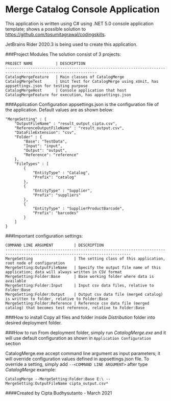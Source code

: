# Merge Catalog Console Application

This application is written using C# using .NET 5.0 console application template; shows a possible solution to https://github.com/tosumitagrawal/codingskills.

JetBrains Rider 2020.3 is being used to create this application.

###Project Modules
The solution consist of 3 projects:
```
PROJECT NAME          | DESCRIPTION
--------------------------------------------------------------------------------------------------------------
CatalogMergeFeature   | Main classes of CatalogMerge
CatalogMergeTest      | Unit Test for CatalogMerge using xUnit, has appsettings.json for testing purpose
CatalogMergeHost      | Console application that host CatalogMergeFeature for execution, has appsettings.json
```

###Application Configuration
appsettings.json is the configuration file of the application. Default values are as shown below:
```
"MergeSetting" : {
	"OutputFileName" : "result_output_cipta.csv",
	"ReferenceOutputFileName" : "result_output.csv",
	"DataFileExtension": "csv",
	"Folder" : {
		"Base": "TestData",
		"Input": "input",
		"Output": "output",
		"Reference": "reference"
	},
	"FileTypes" : [
		{
			"EntityType" : "Catalog",
			"Prefix": "catalog"
		},
		{
			"EntityType" : "Supplier",
			"Prefix": "suppliers"
		},
		{
			"EntityType" : "SupplierProductBarcode",
			"Prefix": "barcodes"
		}
	]
}
```

###Important configuration settings:
```
COMMAND LINE ARGUMENT         | DESCRIPTION
-----------------------------------------------------------------------------------------------------------------------------
MergeSetting                  | The setting class of this application, root node of configuration
MergeSetting:OutputFileName   | Specify the output file name of this application; data will always written in CSV format
MergeSetting:Folder:Base      | Base working folder where data is available
MergeSetting:Folder:Input     | Input csv data files, relative to Folder:Base
MergeSetting:Folder:Output    | Output csv data file (merged catalog) is written to folder, relative to Folder:Base
MergeSetting:Folder:Reference | Reference csv data file (merged catalog) that becomes test reference, relative to Folder:Base
```

###How to install
Copy all files and folder inside *Distribution* folder into desired deployment folder.

###How to run
From deployment folder, simply run *CatalogMerge.exe* and it will use default configuration as shown in ```Application Configuration``` section

CatalogMerge.exe accept command line argument as input parameters; it will override configuration values defined in appsettings.json file.
To override a setting, simply add 
```--<COMMAND LINE ARGUMENT>``` after type *CatalogMerge* example:
```
CatalogMerge --MergeSetting:Folder:Base E:\ --MergeSetting:OutputFileName cipta_output.csv*
```

####Created by Cipta Budhysutanto - March 2021